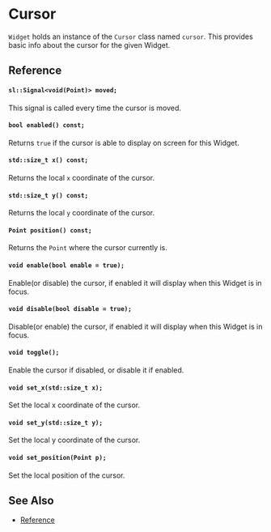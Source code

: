 # Cursor

`Widget` holds an instance of the `Cursor` class named `cursor`. This provides
basic info about the cursor for the given Widget.

## Reference

#### `sl::Signal<void(Point)> moved;`

This signal is called every time the cursor is moved.

#### `bool enabled() const;`

Returns `true` if the cursor is able to display on screen for this Widget.

#### `std::size_t x() const;`

Returns the local `x` coordinate of the cursor.

#### `std::size_t y() const;`

Returns the local `y` coordinate of the cursor.

#### `Point position() const;`

Returns the `Point` where the cursor currently is.

#### `void enable(bool enable = true);`

Enable(or disable) the cursor, if enabled it will display when this Widget is in
focus.

#### `void disable(bool disable = true);`

Disable(or enable) the cursor, if enabled it will display when this Widget is in
focus.

#### `void toggle();`

Enable the cursor if disabled, or disable it if enabled.

#### `void set_x(std::size_t x);`

Set the local x coordinate of the cursor.

#### `void set_y(std::size_t y);`

Set the local y coordinate of the cursor.

#### `void set_position(Point p);`

Set the local position of the cursor.

## See Also

- [Reference](https://animber-coder.github.io/CPPurses/classcppurses_1_1Cursor.html)
